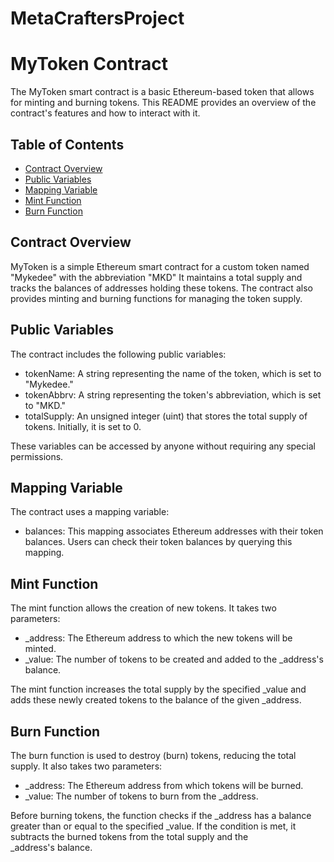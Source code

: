 # MetaCraftersProject
# MyToken Contract

The MyToken smart contract is a basic Ethereum-based token that allows for minting and burning tokens. This README provides an overview of the contract's features and how to interact with it.

## Table of Contents

- [Contract Overview](#contract-overview)
- [Public Variables](#public-variables)
- [Mapping Variable](#mapping-variable)
- [Mint Function](#mint-function)
- [Burn Function](#burn-function)

## Contract Overview

MyToken is a simple Ethereum smart contract for a custom token named "Mykedee" with the abbreviation "MKD" It maintains a total supply and tracks the balances of addresses holding these tokens. The contract also provides minting and burning functions for managing the token supply.

## Public Variables

The contract includes the following public variables:

- tokenName: A string representing the name of the token, which is set to "Mykedee."
- tokenAbbrv: A string representing the token's abbreviation, which is set to "MKD."
- totalSupply: An unsigned integer (uint) that stores the total supply of tokens. Initially, it is set to 0.

These variables can be accessed by anyone without requiring any special permissions.

## Mapping Variable

The contract uses a mapping variable:

- balances: This mapping associates Ethereum addresses with their token balances. Users can check their token balances by querying this mapping.

## Mint Function

The mint function allows the creation of new tokens. It takes two parameters:

- _address: The Ethereum address to which the new tokens will be minted.
- _value: The number of tokens to be created and added to the _address's balance.

The mint function increases the total supply by the specified _value and adds these newly created tokens to the balance of the given _address.

## Burn Function

The burn function is used to destroy (burn) tokens, reducing the total supply. It also takes two parameters:

- _address: The Ethereum address from which tokens will be burned.
- _value: The number of tokens to burn from the _address.

Before burning tokens, the function checks if the _address has a balance greater than or equal to the specified _value. If the condition is met, it subtracts the burned tokens from the total supply and the _address's balance.
